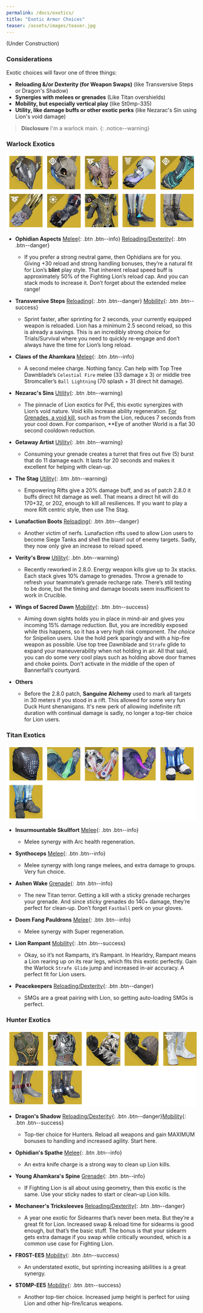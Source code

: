 ```yaml
---
permalink: /docs/exotics/
title: "Exotic Armor Choices"
teaser: /assets/images/teaser.jpg
---
```


(Under Construction)


### Considerations

Exotic choices will favor one of three things:
- **Reloading &/or Dexterity (for Weapon Swaps)** (like Transversive Steps or Dragon's Shadow)
- **Synergies with melees or grenades** (Like Titan overshields)
- **Mobility, but especially vertical play** (like St0mp-335)
- **Utility, like damage buffs or other exotic perks** (like Nezarac's Sin using Lion's void damage)

> **Disclosure** I'm a warlock main.
{: .notice--warning}

### Warlock Exotics

![Warlock Exotics](/assets/images/exotic/warlock.png)

- **Ophidian Aspects**
[Melee](#warlock-exotics){: .btn .btn--info} [Reloading/Dexterity](#warlock-exotics){: .btn .btn--danger}

	- If you prefer a strong neutral game, then Ophidians are for you. Giving +30 reload and strong handling bonuses, they’re a natural fit for Lion’s **blint** play style. That inherent reload speed buff is approximately 50% of the Fighting Lion’s reload cap. And you can stack mods to increase it. Don’t forget about the extended melee range!

- **Transversive Steps**
[Reloading](#warlock-exotics){: .btn .btn--danger} [Mobility](#warlock-exotics){: .btn .btn--success}

	- Sprint faster, after sprinting for 2 seconds, your currently equipped weapon is reloaded. Lion has a minimum 2.5 second reload, so this is already a savings. This is an incredibly strong choice for Trials/Survival where you need to quickly re-engage and don’t always have the time for Lion’s long reload.

- **Claws of the Ahamkara**
[Melee](#warlock-exotics){: .btn .btn--info}

	- A second melee charge. Nothing fancy. Can help with Top Tree Dawnblade’s `Celestial Fire` melee (33 damage x 3) or middle tree Stromcaller’s `Ball Lightning` (70 splash + 31 direct hit damage).

- **Nezarac's Sins**
[Utility](#warlock-exotics){: .btn .btn--warning}

	- The pinnacle of Lion exotics for PvE, this exotic synergizes with Lion’s void nature. Void kills increase ability regeneration. [For Grenades, a void kill,]( https://www.reddit.com/r/CruciblePlaybook/comments/9hd3re/best_void_energy_weapons_for_nezarec_sins_voidlock/) such as from the Lion, reduces 7 seconds from your cool down. For comparison, **Eye of another World is a flat 30 second cooldown reduction.

- **Getaway Artist**
[Utility](#warlock-exotics){: .btn .btn--warning}

	- Consuming your grenade creates a turret that fires out five (5) burst that do 11 damage each. It lasts for 20 seconds and makes it excellent for helping with clean-up.

- **The Stag**
[Utility](#warlock-exotics){: .btn .btn--warning}

	- Empowering Rifts give a 20% damage buff, and as of patch 2.8.0 it buffs direct hit damage as well. That means a direct hit will do 170+32, or 202, enough to kill all resiliences. If you want to play a more Rift centric style, then use The Stag.

- **Lunafaction Boots**
[Reloading](#warlock-exotics){: .btn .btn--danger}

	- Another victim of nerfs. Lunafaction rifts used to allow Lion users to become Siege Tanks and shell the blam! out of enemy targets. Sadly, they now only give an increase to reload speed.

- **Verity's Brow**
[Utility](#warlock-exotics){: .btn .btn--warning}

	- Recently reworked in 2.8.0. Energy weapon kills give up to 3x stacks. Each stack gives 10% damage to grenades. Throw a grenade to refresh your teammate’s grenade recharge rate. There’s still testing to be done, but the timing and damage boosts seem insufficient to work in Crucible.

- **Wings of Sacred Dawn**
[Mobility](#warlock-exotics){: .btn .btn--success}

	- Aiming down sights holds you in place in mind-air and gives you incoming 15% damage reduction. But, you are incredibly exposed while this happens, so it has a very high risk component. _The choice_ for Snipelion users. Use the hold perk sparingly and with a hip-fire weapon as possible. Use top tree Dawnblade and `Strafe` glide to expand your maneuverability when not holding in air. All that said, you can do some very cool plays such as holding above door frames and choke points. Don’t activate in the middle of the open of Bannerfall’s courtyard.

- **Others**

	- Before the 2.8.0 patch, **Sanguine Alchemy** used to mark all targets in 30 meters if you stood in a rift. This allowed for some very fun Duck Hunt shenanigans. It's new perk of allowing indefinite rift duration with continual damage is sadly, no longer a top-tier choice for Lion users.

### Titan Exotics

![Titan Exotics](/assets/images/exotic/titan.png)

- **Insurmountable Skullfort**
[Melee](#titan-exotics){: .btn .btn--info}

	- Melee synergy with Arc health regeneration.

- **Synthoceps**
[Melee](#titan-exotics){: .btn .btn--info}

	- Melee synergy with long range melees, and extra damage to groups. Very fun choice.

- **Ashen Wake**
[Grenade](#titan-exotics){: .btn .btn--info}

	- The new Titan terror. Getting a kill with a sticky grenade recharges your grenade. And since sticky grenades do 140+ damage, they’re perfect for clean-up.  Don’t forget `Fastball` perk on your gloves.

- **Doom Fang Pauldrons**
[Melee](#titan-exotics){: .btn .btn--info}

	- Melee synergy with Super regeneration.

- **Lion Rampant**
[Mobility](#titan-exotics){: .btn .btn--success}

	- Okay, so it’s not Ramparts, it’s Rampant. In Hearldry, Rampant means a Lion rearing up on its rear legs, which fits this exotic perfectly. Gain the Warlock `Strafe Glide` jump and increased in-air accuracy. A perfect fit for Lion users.

- **Peacekeepers**
[Reloading/Dexterity](#titan-exotics){: .btn .btn--danger}

	- SMGs are a great pairing with Lion, so getting auto-loading SMGs is perfect.

### Hunter Exotics

![Hunter Exotics](/assets/images/exotic/hunter.png)

- **Dragon's Shadow**
[Reloading/Dexterity](#hunter-exotics){: .btn .btn--danger}[Mobility](#hunter-exotics){: .btn .btn--success}

	- Top-tier choice for Hunters. Reload all weapons and gain MAXIMUM bonuses to handling and increased agility. Start here.

- **Ophidian's Spathe**
[Melee](#hunter-exotics){: .btn .btn--info}

	-  An extra knife charge is a strong way to clean up Lion kills.

- **Young Ahamkara's Spine**
[Grenade](#hunter-exotics){: .btn .btn--info}

	-  If Fighting Lion is all about using geometry, then this exotic is the same. Use your sticky nades to start or clean-up Lion kills.

- **Mechaneer's Tricksleeves**
[Reloading/Dexterity](#hunter-exotics){: .btn .btn--danger}

	-  A year one exotic for Sidearms that’s never been meta. But they’re a great fit for Lion. Increased swap & reload time for sidearms is good enough, but that’s the basic stuff. The bonus is that your sidearm gets extra damage if you swap while critically wounded, which is a common use case for Fighting Lion.

- **FR0ST-EE5**
[Mobility](#hunter-exotics){: .btn .btn--success}

	-  An understated exotic, but sprinting increasing abilities is a great synergy.

- **ST0MP-EE5**
[Mobility](#hunter-exotics){: .btn .btn--success}

	-  Another top-tier choice. Increased jump height is perfect for using Lion and other hip-fire/Icarus weapons.
